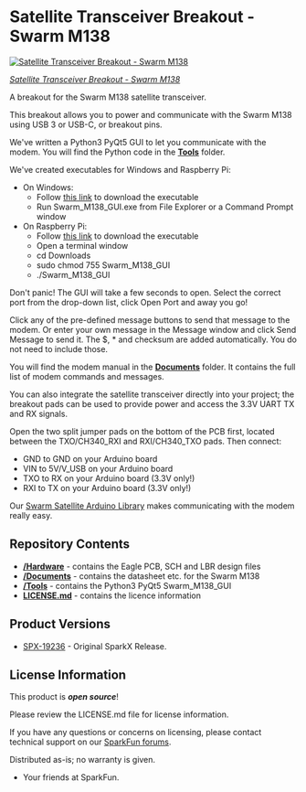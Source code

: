 # Satellite Transceiver Breakout - Swarm M138

[![Satellite Transceiver Breakout - Swarm M138](https://cdn.sparkfun.com/assets/parts/1/8/8/6/3/19236-Swarm_Serial_Breakout-01.jpg)](https://www.sparkfun.com/products/19236)

[*Satellite Transceiver Breakout - Swarm M138*](https://www.sparkfun.com/products/19236)

A breakout for the Swarm M138 satellite transceiver.

This breakout allows you to power and communicate with the Swarm M138 using USB 3 or USB-C, or breakout pins.

We've written a Python3 PyQt5 GUI to let you communicate with the modem. You will find the Python code in the [**Tools**](./Tools/Swarm_M138_GUI) folder.

We've created executables for Windows and Raspberry Pi:
* On Windows:
  * Follow [this link](https://github.com/sparkfunX/Satellite_Transceiver_Breakout__Swarm_M138/raw/main/Tools/Swarm_M138_GUI/Windows%20exe/Swarm_M138_GUI.exe) to download the executable
  * Run Swarm_M138_GUI.exe from File Explorer or a Command Prompt window
* On Raspberry Pi:
  * Follow [this link](https://github.com/sparkfunX/Satellite_Transceiver_Breakout__Swarm_M138/raw/main/Tools/Swarm_M138_GUI/Raspberry%20Pi%20exe/Swarm_M138_GUI) to download the executable
  * Open a terminal window
  * cd Downloads
  * sudo chmod 755 Swarm_M138_GUI
  * ./Swarm_M138_GUI

Don't panic! The GUI will take a few seconds to open. Select the correct port from the drop-down list, click Open Port and away you go!

Click any of the pre-defined message buttons to send that message to the modem. Or enter your own message in the Message window and click Send Message to send it.
The $, * and checksum are added automatically. You do not need to include those.

You will find the modem manual in the [**Documents**](./Documents) folder. It contains the full list of modem commands and messages.

You can also integrate the satellite transceiver directly into your project; the breakout pads can be used to provide power and access the 3.3V UART TX and RX signals.

Open the two split jumper pads on the bottom of the PCB first, located between the TXO/CH340_RXI and RXI/CH340_TXO pads. Then connect:
* GND to GND on your Arduino board
* VIN to 5V/V_USB on your Arduino board
* TXO to RX on your Arduino board (3.3V only!)
* RXI to TX on your Arduino board (3.3V only!)

Our [Swarm Satellite Arduino Library](https://github.com/sparkfun/SparkFun_Swarm_Satellite_Arduino_Library) makes communicating with the modem really easy.

## Repository Contents

- [**/Hardware**](./Hardware) - contains the Eagle PCB, SCH and LBR design files
- [**/Documents**](./Documents) - contains the datasheet etc. for the Swarm M138
- [**/Tools**](./Tools) - contains the Python3 PyQt5 Swarm_M138_GUI
- [**LICENSE.md**](./LICENSE.md) - contains the licence information

## Product Versions

- [SPX-19236](https://www.sparkfun.com/products/19236) - Original SparkX Release.

## License Information

This product is _**open source**_!

Please review the LICENSE.md file for license information.

If you have any questions or concerns on licensing, please contact technical support on our [SparkFun forums](https://forum.sparkfun.com/viewforum.php?f=123).

Distributed as-is; no warranty is given.

- Your friends at SparkFun.
